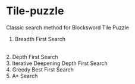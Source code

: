 # Tile-puzzle
Classic search method for Blocksword Tile Puzzle
<br>
1. Breadth First Search
<br>
2. Depth First Search
<br>
3. Iterative Deepening Depth First Search
<br>
4. Greedy Best First Search
<br>
5. A* Search

